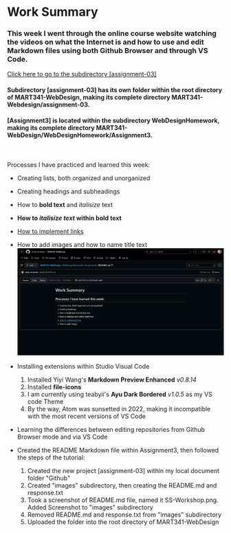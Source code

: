# Work Summary

### This week I went through the online course website watching the videos on what the Internet is and how to use and edit Markdown files using both Github Browser and through VS Code. 


  [Click here to go to the subdirectory [assignment-03] ](https://github.com/emily-mcnamee/MART341-WebDesign/tree/main/assignment-03)

  #### Subdirectory [assignment-03] has its own folder within the root directory of MART341-WebDesign, making its complete directory **MART341-Webdesign/assignment-03**.
  
  #### [Assignment3] is located within the subdirectory WebDesignHomework, making its complete directory **MART341-WebDesign/WebDesignHomework/Assignment3**.
\
\
  Processes I have practiced and learned this week:
  - Creating lists, both organized and unorganized
  - Creating headings and subheadings
  - How to **bold text** and *italisize* text
  - **How to *italisize text* within bold text**
  - [How to implement links](https://github.com/emily-mcnamee/MART341-WebDesign/blob/main/WebDesignHomework/Assignment3/README.md)
  - How to add images and how to name title text
      ![Screenshot](https://github.com/emily-mcnamee/MART341-WebDesign/blob/main/WebDesignHomework/Assignment3/Screenshot%202024-09-15%20164110.png "Screenshot")
  - Installing extensions within Studio Visual Code
     1. Installed Yiyi Wang's **Markdown Preview Enhanced** *v0.8.14*
     2. Installed **file-icons**
     3. I am currently using teabyii's **Ayu Dark Bordered** *v1.0.5* as my VS code Theme
     4. By the way, Atom was sunsetted in 2022, making it incompatible with the most recent versions of VS Code
   
        
  - Learning the differences between editing repositories from Github Browser mode and via VS Code
  - Created the README Markdown file within Assignment3, then followed the steps of the tutorial:
    1. Created the new project [assignment-03] within my local document folder "Github"
    2. Created "images" subdirectory, then creating the README.md and response.txt
    3. Took a screenshot of README.md file, named it SS-Workshop.png. Added Screenshot to "images" subdirectory
    4. Removed README.md and response.txt from "images" subdirectory
    5. Uploaded the folder into the root directory of MART341-WebDesign
